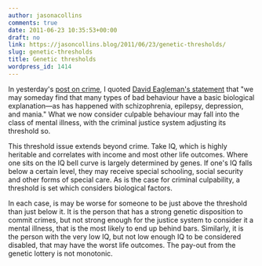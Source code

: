 ```yaml
---
author: jasonacollins
comments: true
date: 2011-06-23 10:35:53+00:00
draft: no
link: https://jasoncollins.blog/2011/06/23/genetic-thresholds/
slug: genetic-thresholds
title: Genetic thresholds
wordpress_id: 1414
---
```


In yesterday's [post on crime](https://jasoncollins.blog/2011/06/crime-and-biology/), I quoted [David Eagleman's statement](http://www.theatlantic.com/magazine/print/2011/07/the-brain-on-trial/8520/) that "we may someday find that many types of bad behaviour have a basic  biological  explanation—as has happened with schizophrenia, epilepsy,  depression,  and mania." What we now consider culpable behaviour may fall into the class of mental illness, with the criminal justice system adjusting its threshold so.

This threshold issue extends beyond crime. Take IQ, which is highly heritable and correlates with income and most other life outcomes. Where one sits on the IQ bell curve is largely determined by genes. If one's IQ falls below a certain level, they may receive special schooling, social security and other forms of special care. As is the case for criminal culpability, a threshold is set which considers biological factors.

In each case, is may be worse for someone to be just above the threshold than just below it. It is the person that has a strong genetic disposition to commit crimes, but not strong enough for the justice system to consider it a mental illness, that is the most likely to end up behind bars. Similarly, it is the person with the very low IQ, but not low enough IQ to be considered disabled, that may have the worst life outcomes. The pay-out from the genetic lottery is not monotonic.
